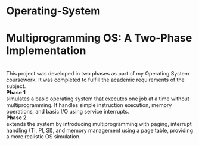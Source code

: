 # Operating-System
<h1><b>Multiprogramming OS: A Two-Phase Implementation</b></h1>
<br>
This project was developed in two phases as part of my Operating System coursework. It was completed to fulfill the academic requirements of the subject.
<br>
<b>Phase 1 </b>
<br>
simulates a basic operating system that executes one job at a time without multiprogramming. It handles simple instruction execution, memory operations, and basic I/O using service interrupts.
<br>
<b>Phase 2 </b>
<br>
extends the system by introducing multiprogramming with paging, interrupt handling (TI, PI, SI), and memory management using a page table, providing a more realistic OS simulation.


